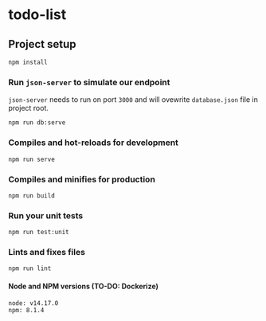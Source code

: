 # todo-list

## Project setup
```
npm install
```

### Run `json-server` to simulate our endpoint
`json-server` needs to run on port `3000` and will ovewrite `database.json` file in project root.
```
npm run db:serve
```

### Compiles and hot-reloads for development
```
npm run serve
```

### Compiles and minifies for production
```
npm run build
```

### Run your unit tests
```
npm run test:unit
```

### Lints and fixes files
```
npm run lint
```

#### Node and NPM versions (TO-DO: Dockerize)
```
node: v14.17.0
npm: 8.1.4
```
